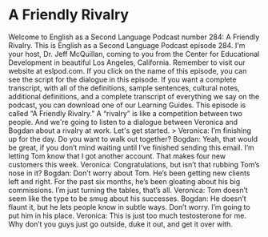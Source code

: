 # A Friendly Rivalry

Welcome to English as a Second Language Podcast number 284: A Friendly Rivalry.  This is English as a Second Language Podcast episode 284.  I'm your host, Dr. Jeff McQuillan, coming to you from the Center for Educational Development in beautiful Los Angeles, California.  Remember to visit our website at eslpod.com.  If you click on the name of this episode, you can see the script for the dialogue in this episode.  If you want a complete transcript, with all of the definitions, sample sentences, cultural notes, additional definitions, and a complete transcript of everything we say on the podcast, you can download one of our Learning Guides.  This episode is called “A Friendly Rivalry.”  A “rivalry” is like a competition between two people.  And we're going to listen to a dialogue between Veronica and Bogdan about a rivalry at work.  Let's get started.  > Veronica:  I’m finishing up for the day.  Do you want to walk out together?  Bogdan:  Yeah, that would be great, if you don’t mind waiting until I’ve finished sending this email.  I’m letting Tom know that I got another account.  That makes four new customers this week.  Veronica:  Congratulations, but isn’t that rubbing Tom’s nose in it?    Bogdan:  Don’t worry about Tom.  He’s been getting new clients left and right.  For the past six months, he’s been gloating about his big commissions.  I’m just turning the tables, that’s all.    Veronica:  Tom doesn’t seem like the type to be smug about his successes.  Bogdan:  He doesn’t flaunt it, but he lets people know in subtle ways.  Don’t worry.  I’m going to put him in his place.    Veronica:  This is just too much testosterone for me.  Why don’t you guys just go outside, duke it out, and get it over with. 